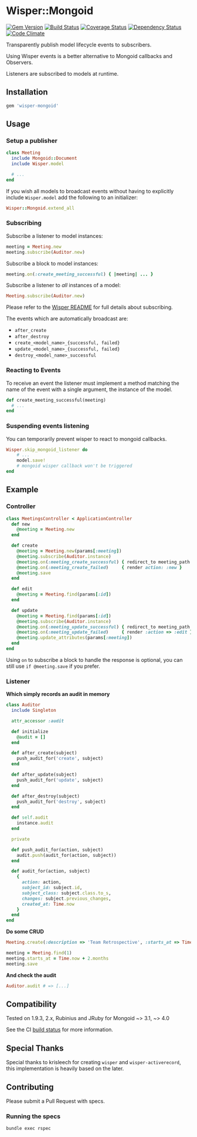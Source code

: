 # Wisper::Mongoid

[![Gem Version](https://badge.fury.io/rb/wisper-mongoid.png)](http://badge.fury.io/rb/wisper-mongoid)
[![Build Status](https://travis-ci.org/blackxored/wisper-mongoid.png?branch=master)](https://travis-ci.org/blackxored/wisper-mongoid)
[![Coverage Status](https://coveralls.io/repos/blackxored/wisper-mongoid/badge.svg)](https://coveralls.io/r/blackxored/wisper-mongoid)
[![Dependency Status](https://gemnasium.com/blackxored/wisper-mongoid.png)](https://gemnasium.com/blackxored/wisper-mongoid)
[![Code Climate](https://codeclimate.com/github/blackxored/wisper-mongoid.png)](https://codeclimate.com/github/blackxored/wisper-mongoid)

Transparently publish model lifecycle events to subscribers.

Using Wisper events is a better alternative to Mongoid callbacks and Observers.

Listeners are subscribed to models at runtime.

## Installation

```ruby
gem 'wisper-mongoid'
```

## Usage

### Setup a publisher

```ruby
class Meeting
  include Mongoid::Document
  include Wisper.model

  # ...
end
```

If you wish all models to broadcast events without having to explicitly include
`Wisper.model` add the following to an initializer:

```ruby
Wisper::Mongoid.extend_all
```

### Subscribing

Subscribe a listener to model instances:

```ruby
meeting = Meeting.new
meeting.subscribe(Auditor.new)
```

Subscribe a block to model instances:

```ruby
meeting.on(:create_meeting_successful) { |meeting| ... }
```

Subscribe a listener to _all_ instances of a model:

```ruby
Meeting.subscribe(Auditor.new)
```

Please refer to the [Wisper README](https://github.com/krisleech/wisper) for full details about subscribing.

The events which are automatically broadcast are:

* `after_create`
* `after_destroy`
* `create_<model_name>_{successful, failed}`
* `update_<model_name>_{successful, failed}`
* `destroy_<model_name>_successful`

### Reacting to Events

To receive an event the listener must implement a method matching the name of
the event with a single argument, the instance of the model.

```ruby
def create_meeting_successful(meeting)
  # ...
end
```

### Suspending events listening

You can temporarily prevent wisper to react to mongoid callbacks.
```ruby
Wisper.skip_mongoid_listener do
	# ...
	model.save!
	# mongoid wisper callback won't be triggered
end
``` 

## Example

### Controller

```ruby
class MeetingsController < ApplicationController
  def new
    @meeting = Meeting.new
  end

  def create
    @meeting = Meeting.new(params[:meeting])
    @meeting.subscribe(Auditor.instance)
    @meeting.on(:meeting_create_successful) { redirect_to meeting_path }
    @meeting.on(:meeting_create_failed)     { render action: :new }
    @meeting.save
  end

  def edit
    @meeting = Meeting.find(params[:id])
  end

  def update
    @meeting = Meeting.find(params[:id])
    @meeting.subscribe(Auditor.instance)
    @meeting.on(:meeting_update_successful) { redirect_to meeting_path }
    @meeting.on(:meeting_update_failed)     { render :action => :edit }
    @meeting.update_attributes(params[:meeting])
  end
end
```

Using `on` to subscribe a block to handle the response is optional,
you can still use `if @meeting.save` if you prefer.

### Listener

**Which simply records an audit in memory**

```ruby
class Auditor
  include Singleton

  attr_accessor :audit

  def initialize
    @audit = []
  end

  def after_create(subject)
    push_audit_for('create', subject)
  end

  def after_update(subject)
    push_audit_for('update', subject)
  end

  def after_destroy(subject)
    push_audit_for('destroy', subject)
  end

  def self.audit
    instance.audit
  end

  private

  def push_audit_for(action, subject)
    audit.push(audit_for(action, subject))
  end

  def audit_for(action, subject)
    {
      action: action,
      subject_id: subject.id,
      subject_class: subject.class.to_s,
      changes: subject.previous_changes,
      created_at: Time.now
    }
  end
end
```

**Do some CRUD**

```ruby
Meeting.create(:description => 'Team Retrospective', :starts_at => Time.now + 2.days)

meeting = Meeting.find(1)
meeting.starts_at = Time.now + 2.months
meeting.save
```

**And check the audit**

```ruby
Auditor.audit # => [...]
```

## Compatibility

Tested on 1.9.3, 2.x, Rubinius and JRuby for Mongoid ~> 3.1, ~> 4.0

See the CI [build status](https://travis-ci.org/blackxored/wisper-mongoid) for more information.

## Special Thanks

Special thanks to krisleech for creating `wisper` and `wisper-activerecord`,
this implementation is heavily based on the later.

## Contributing

Please submit a Pull Request with specs.

### Running the specs

```
bundle exec rspec
```
